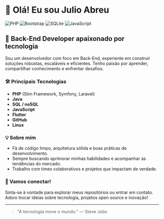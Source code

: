 # 👋 Olá! Eu sou Julio Abreu


![PHP](https://img.shields.io/badge/PHP-777BB4?style=for-the-badge&logo=php&logoColor=white)
![Bootstrap](https://img.shields.io/badge/Bootstrap-563D7C?style=for-the-badge&logo=bootstrap&logoColor=white)
![SQLite](https://img.shields.io/badge/SQLite-003B57?style=for-the-badge&logo=sqlite&logoColor=white)
![JavaScript](https://img.shields.io/badge/JavaScript-F7DF1E?style=for-the-badge&logo=javascript&logoColor=black)


## 🚀 Back-End Developer apaixonado por tecnologia

Sou um desenvolvedor com foco em Back-End, experiente em construir soluções robustas, escaláveis e eficientes. Tenho paixão por aprender, compartilhar conhecimento e enfrentar desafios.

### 🛠️ Principais Tecnologias
- **PHP** (Slim Framework, Symfony, Laravel)
- **Java**
- **SQL / noSQL**
- **JavaScript**
- **Flutter**
- **GitHub**
- **Linux**

### 💡 Sobre mim
- Fã de código limpo, arquitetura sólida e boas práticas de desenvolvimento.
- Sempre buscando aprimorar minhas habilidades e acompanhar as tendências do mercado.
- Trabalho com times colaborativos e projetos que impactam de verdade.

### 🤝 Vamos conectar!
Sinta-se à vontade para explorar meus repositórios ou entrar em contato. Adoro trocar ideias sobre tecnologia, projetos open source e inovação!

---

> "A tecnologia move o mundo." — Steve Jobs
> 
